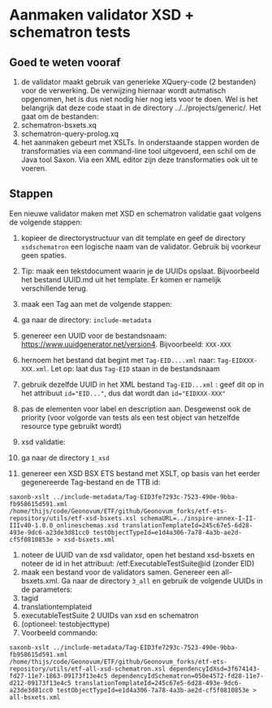 # Aanmaken validator XSD + schematron tests
## Goed te weten vooraf
1. de validator maakt gebruik van generieke XQuery-code (2 bestanden) voor de verwerking. De verwijzing hiernaar wordt autmatisch opgenomen, het is dus niet nodig hier nog iets voor te doen. Wel is het belangrijk dat deze code staat in de directory ../../projects/generic/. Het gaat om de bestanden:
  1. schematron-bsxets.xq
  1. schematron-query-prolog.xq
1. het aanmaken gebeurt met XSLTs. In onderstaande stappen worden de transformaties via een command-line tool uitgevoerd, een schil om de Java tool Saxon. Via een XML editor zijn deze transformaties ook uit te voeren.

## Stappen
Een nieuwe validator maken met XSD en schematron validatie gaat volgens de volgende stappen:
1. kopieer de directorystructuur van dit template en geef de directory ```xsdschematron``` een logische naam van de validator. Gebruik bij voorkeur geen spaties.
1. Tip: maak een tekstdocument waarin je de UUIDs opslaat. Bijvoorbeeld het bestand UUID.md uit het template. Er komen er namelijk verschillende terug.
1. maak een Tag aan met de volgende stappen:
  1. ga naar de directory: ```include-metadata```
  1. genereer een UUID voor de bestandsnaam: https://www.uuidgenerator.net/version4. Bijvoorbeeld: ```XXX-XXX```
  1. hernoem het bestand dat begint met ```Tag-EID....xml``` naar: ```Tag-EIDXXX-XXX.xml```. Let op: laat dus ```Tag-EID``` staan in de bestandsnaam
  1. gebruik dezelfde UUID in het XML bestand ```Tag-EID...xml``` : geef dit op in het attribuut ```id="EID..."```, dus dat wordt dan ```id="EIDXXX-XXX"```
  1. pas de elementen voor label en description aan. Desgewenst ook de priority (voor volgorde van tests als een test object van hetzelfde resource type gebruikt wordt)

1. xsd validatie:
  1. ga naar de directory ```1_xsd```
  1. genereer een XSD BSX ETS bestand met XSLT, op basis van het eerder gegenereerde Tag-bestand en de TTB id:
  ```
  saxonb-xslt ../include-metadata/Tag-EID3fe7293c-7523-490e-9bba-fb958615d591.xml /home/thijs/code/Geonovum/ETF/github/Geonovum_forks/etf-ets-repository/utils/etf-xsd-bsxets.xsl schemaURL=../inspire-annex-I-II-IIIv40-1.0.0_onlineschemas.xsd translationTemplateId=245c67e5-6d28-493e-9dc6-a23de3d81cc0 testObjectTypeId=e1d4a306-7a78-4a3b-ae2d-cf5f0810853e > xsd-bsxets.xml
  ```
  1. noteer de UUID van de xsd validator, open het bestand xsd-bsxets en noteer de id in het attribuut: /etf:ExecutableTestSuite@id (zonder EID)
1. maak een bestand voor de validators samen. Genereer een all-bsxets.xml. Ga naar de directory ```3_all``` en gebruik de volgende UUIDs in de parameters:
  1. tagid
  1. translationtemplateid
  1. executableTestSuite 2 UUIDs van xsd en schematron
  1. (optioneel: testobjecttype)
  1. Voorbeeld commando:
  ```
  saxonb-xslt ../include-metadata/Tag-EID3fe7293c-7523-490e-9bba-fb958615d591.xml /home/thijs/code/Geonovum/ETF/github/Geonovum_forks/etf-ets-repository/utils/etf-all-xsd-schematron.xsl dependencyIdXsd=3f674143-fd27-11e7-1863-09173f13e4c5 dependencyIdSchematron=050e4572-fd28-11e7-d212-09173f13e4c5 translationTemplateId=245c67e5-6d28-493e-9dc6-a23de3d81cc0 testObjectTypeId=e1d4a306-7a78-4a3b-ae2d-cf5f0810853e > all-bsxets.xml
  ```
